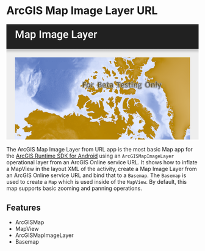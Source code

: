# ArcGIS Map Image Layer URL

![ArcGIS Map Image Layer App](arcgis-mapimagelayer-url.png)

The ArcGIS Map Image Layer from URL app is the most basic Map app for the [ArcGIS Runtime SDK for Android](https://developers.arcgis.com/en/android/) using an `ArcGISMapImageLayer` operational layer from an ArcGIS Online service URL.
It shows how to inflate a MapView in the layout XML of the activity, create a Map Image Layer from an ArcGIS Online service URL and bind that to a `Basemap`.  The `Basemap` is used to create a `Map` which is used inside of the `MapView`.
By default, this map supports basic zooming and panning operations.

## Features
* ArcGISMap
* MapView
* ArcGISMapImageLayer
* Basemap
